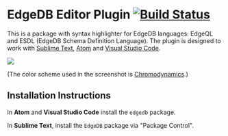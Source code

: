 # EdgeDB Editor Plugin [![Build Status](https://travis-ci.com/edgedb/edgedb-editor-plugin.svg?branch=master)](https://travis-ci.com/edgedb/edgedb-editor-plugin)

This is a package with syntax highlighter for EdgeDB languages: EdgeQL and
ESDL (EdgeDB Schema Definition Language).  The plugin is designed to work with
[Sublime Text](https://packagecontrol.io/packages/EdgeDB),
[Atom](https://atom.io/packages/edgedb) and
[Visual Studio Code](https://marketplace.visualstudio.com/items?itemName=magicstack.edgedb).

![](https://edgedb.github.io/edgedb-editor-plugin/edgedb-st.png)

(The color scheme used in the screenshot is
[Chromodynamics](https://github.com/MagicStack/Chromodynamics).)


## Installation Instructions

In **Atom** and **Visual Studio Code** install the `edgedb` package.

In **Sublime Text**, install the `EdgeDB` package via "Package Control".
